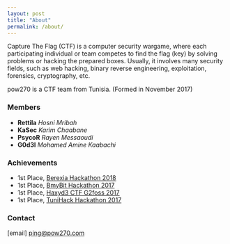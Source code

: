 ```yaml
---
layout: post
title: "About"
permalink: /about/
---
```


Capture The Flag (CTF) is a computer security wargame, where each participating individual or team competes to find the flag (key) by solving problems or hacking the prepared boxes. Usually, it involves many security fields, such as web hacking, binary reverse engineering, exploitation, forensics, cryptography, etc.

pow270 is a CTF team from Tunisia.
(Formed in November 2017)

### Members

- **Rettila** <cite>Hosni Mribah</cite>
- **KaSec** <cite>Karim Chaabane</cite>
- **PsycoR** <cite>Rayen Messaoudi</cite>
- **G0d3l** <cite>Mohamed Amine Kaabachi</cite>

### Achievements

- 1st Place, [Berexia Hackathon 2018]()
- 1st Place, [BmyBit Hackathon 2017](https://bmybit.com/)
- 1st Place, [Haxyd3 CTF G2foss 2017](http://haxyd3.g2foss.com/)
- 1st Place, [TuniHack Hackathon 2017](http://tunihack.ossec.tn/)



### Contact
[email] ping@pow270.com
